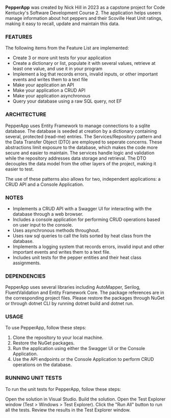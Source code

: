 **PepperApp** was created by Nick Hill in 2023 as a capstone project for Code Kentucky's Software Development Course 2.
The application helps useers manage information about hot peppers and their Scoville Heat Unit ratings, making it easy to recall, update and maintain this data.

### FEATURES
The following items from the Feature List are implemented:
- Create 3 or more unit tests for your application
- Create a dictionary or list, populate it with several values, retrieve at least one value, and use it in your program
- Implement a log that records errors, invalid inputs, or other important events and writes them to a text file
- Make your application an API
- Make your application a CRUD API
- Make your application asynchronous
- Query your database using a raw SQL query, not EF

### ARCHITECTURE
PepperApp uses Entity Framework to manage connections to a sqlite database.
The database is seeded at creation by a dictionary containing several, protected (read-me) entries.
The Services/Repository pattern and the Data Transfer Object (DTO) are employed to seperate concerns.
These abstractions limit exposure to the database, which makes the code more secure and easier to maintain.
The services handle logic and validation while the repository addresses data storage and retrieval.
The DTO decouples the data model from the other layers of the project, making it easier to test.

The use of these patterns also allows for two, independent applications: a CRUD API and a Console Application.

### NOTES
- Implements a CRUD API with a Swagger UI for interacting with the database through a web browser.
- Includes a console application for performing CRUD operations based on user input to the console.
- Uses asynchronous methods throughout.
- Uses raw sql queries to call the lists sorted by heat class from the database.
- Implements a logging system that records errors, invalid input and other important events and writes them to a text file.
- Includes unit tests for the pepper entities and their heat class assignments.

### DEPENDENCIES
PepperApp uses several libraries including AutoMapper, Serilog, FluentValidation and Entity Framework Core.
The package references are in the corresponding project files.
Please restore the packages through NuGet or through dotnet CLI by running dotnet build and dotnet run.

### USAGE
To use PepperApp, follow these steps:

1. Clone the repository to your local machine.
2. Restore the NuGet packages.
3. Run the application using either the Swagger UI or the Console Application.
4. Use the API endpoints or the Console Application to perform CRUD operations on the database.

### RUNNING UNIT TESTS
To run the unit tests for PepperApp, follow these steps:

Open the solution in Visual Studio.
Build the solution.
Open the Test Explorer window (Test > Windows > Test Explorer).
Click the "Run All" button to run all the tests.
Review the results in the Test Explorer window.